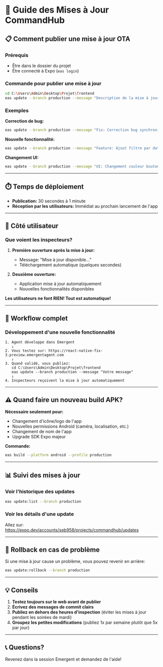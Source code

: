 # 🔄 Guide des Mises à Jour CommandHub

## 📋 Comment publier une mise à jour OTA

### Prérequis
- Être dans le dossier du projet
- Être connecté à Expo (`eas login`)

### Commande pour publier une mise à jour

```bash
cd C:\Users\Admin\Desktop\Projet\frontend
eas update --branch production --message "Description de la mise à jour"
```

### Exemples

**Correction de bug:**
```bash
eas update --branch production --message "Fix: Correction bug synchronisation"
```

**Nouvelle fonctionnalité:**
```bash
eas update --branch production --message "Feature: Ajout filtre par date"
```

**Changement UI:**
```bash
eas update --branch production --message "UI: Changement couleur boutons"
```

---

## ⏱️ Temps de déploiement

- **Publication:** 30 secondes à 1 minute
- **Réception par les utilisateurs:** Immédiat au prochain lancement de l'app

---

## 📱 Côté utilisateur

### Que voient les inspecteurs?

1. **Première ouverture après la mise à jour:**
   - Message: "Mise à jour disponible..."
   - Téléchargement automatique (quelques secondes)
   
2. **Deuxième ouverture:**
   - Application mise à jour automatiquement
   - Nouvelles fonctionnalités disponibles

**Les utilisateurs ne font RIEN! Tout est automatique!**

---

## 🔄 Workflow complet

### Développement d'une nouvelle fonctionnalité

```
1. Agent développe dans Emergent
   ↓
2. Vous testez sur: https://react-native-fix-3.preview.emergentagent.com
   ↓
3. Quand validé, vous publiez:
   cd C:\Users\Admin\Desktop\Projet\frontend
   eas update --branch production --message "Votre message"
   ↓
4. Inspecteurs reçoivent la mise à jour automatiquement
```

---

## ⚠️ Quand faire un nouveau build APK?

**Nécessaire seulement pour:**
- Changement d'icône/logo de l'app
- Nouvelles permissions Android (caméra, localisation, etc.)
- Changement de nom de l'app
- Upgrade SDK Expo majeur

**Commande:**
```bash
eas build --platform android --profile production
```

---

## 📊 Suivi des mises à jour

### Voir l'historique des updates

```bash
eas update:list --branch production
```

### Voir les détails d'une update

Allez sur: https://expo.dev/accounts/seb958/projects/commandhub/updates

---

## 🐛 Rollback en cas de problème

Si une mise à jour cause un problème, vous pouvez revenir en arrière:

```bash
eas update:rollback --branch production
```

---

## 💡 Conseils

1. **Testez toujours sur le web avant de publier**
2. **Écrivez des messages de commit clairs**
3. **Publiez en dehors des heures d'inspection** (éviter les mises à jour pendant les soirées de mardi)
4. **Groupez les petites modifications** (publiez 1x par semaine plutôt que 5x par jour)

---

## 📞 Questions?

Revenez dans la session Emergent et demandez de l'aide!
